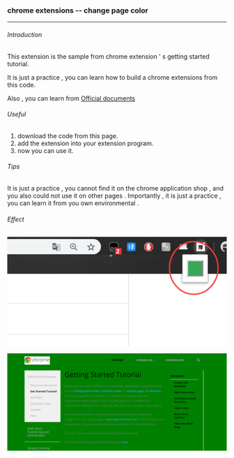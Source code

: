 ### chrome extensions -- change page color

<hr>

###### Introduction

This extension is the sample from chrome extension ' s getting started tutorial.

It is just a practice , you can learn how to build a chrome extensions from this code.

Also , you can learn from <a href="https://developer.chrome.com/extensions/getstarted">Official documents </a>



###### Useful

1. download the code from this page.
2. add the extension into your extension program.
3. now you can use it.



###### Tips

It is just a practice , you cannot find it on the chrome application shop , and you also could not use it on other pages . Importantly , it is just a practice , you can learn it from you own environmental . 



###### Effect

![](images\1548729685928.png)

![](images\1234.png)



